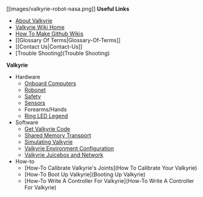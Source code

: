 [[images/valkyrie-robot-nasa.png]]
__Useful Links__
* [About Valkyrie](http://nasa-jsc-robotics.github.io/valkyrie/)
* [Valkyrie Wiki Home](https://github.com/NASA-JSC-Robotics/valkyrie/wiki)
* [How To Make Github Wikis](How-To-Make-Wikis)
* [[Glossary Of Terms|Glossary-Of-Terms]]
* [[Contact Us|Contact-Us]]
* [Trouble Shooting](Trouble Shooting)

__Valkyrie__
* Hardware
  * [Onboard Computers](Onboard-Computers)
  * [Robonet](Robonet)
  * [Safety](Safety)
  * [Sensors](Sensors)
  * Forearms/Hands
  * [Ring LED Legend](https://github.com/NASA-JSC-Robotics/valkyrie/wiki/Ring-LED-Legend)
* Software
  * [Get Valkyrie Code](https://github.com/NASA-JSC-Robotics/valkyrie/wiki/Get-Valkyrie-Code)
  * [Shared Memory Transport](Shared-Memory-Transport)
  * [Simulating Valkyrie](https://github.com/NASA-JSC-Robotics/valkyrie/wiki/Simulating-Valkyrie)
  * [Valkyrie Environment Configuration](Valkyrie-Environment-Configuration)
  * [Valkyrie Juicebox and Network](Valkyrie-Juicebox-And-Network)
* How-to
  * [How-To Calibrate Valkyrie's Joints](How To Calibrate Your Valkyrie)
  * [How-To Boot Up Valkyrie](Booting Up Valkyrie)
  * [How-To Write A Controller For Valkyrie](How-To Write A Controller For Valkyrie)
